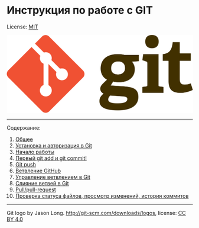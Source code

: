 # Инструкция по работе с GIT


License: [MIT](licence.md)

![](assets/git.logo.png)

---

Содержание:

1. [Общее](content/general.md)
2. [Установка и авторизация в Git](./content/setup.md)
3. [Начало работы](content/start.md)
4. [Первый git add и git commit!](content/commit.md)
5. [Git push](content/push.md)
6. [Ветвление GitHub](content/branches.md)
7. [Управление ветвлением в Git](./content/checkout.md)
8. [Слияние ветвей в Git](content/merge.md)
9. [Pull/pull-request](./content/pull.md)
10. [Проверка статуса файлов, просмотр изменений, история коммитов](content/check.md)


---

Git logo by Jason Long. http://git-scm.com/downloads/logos, license: [CC BY 4.0](https://creativecommons.org/licenses/by/4.0/) 